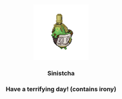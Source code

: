 <p align="center">
    <img src="https://raw.githubusercontent.com/PokeAPI/sprites/master/sprites/pokemon/1013.png" width="150" height="150">
</p>
<h3 align="center"> <b>Sinistcha</b></h3>
<h3 align="center">Have a terrifying day! (contains irony)</h3>
